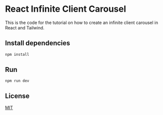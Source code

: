 # React Infinite Client Carousel
This is the code for the tutorial on how to create an infinite client carousel in React and Tailwind.

## Install dependencies
```bash
npm install
```

## Run
```
npm run dev
```

## License
[MIT](https://choosealicense.com/licenses/mit/)
